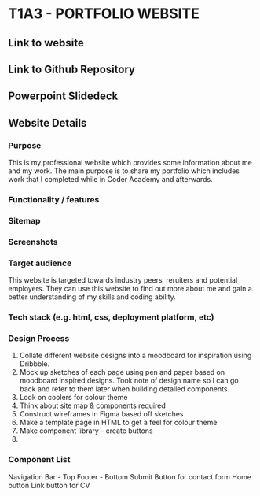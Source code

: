 # T1A3 - PORTFOLIO WEBSITE #

## Link to website ##

## Link to Github Repository ##

## Powerpoint Slidedeck ##

## Website Details ##

### Purpose ###

This is my professional website which provides some information about me and my work.
The main purpose is to share my portfolio which includes work that I completed while in Coder Academy and afterwards.


### Functionality / features ###

### Sitemap ###

### Screenshots ###

### Target audience ###

This website is targeted towards industry peers, reruiters and potential employers. They can use this website to find out more about me and gain a better understanding of my skills and coding ability.

### Tech stack (e.g. html, css, deployment platform, etc) ###

### Design Process ###

1. Collate different website designs into a moodboard for inspiration using Dribbble. 
2. Mock up sketches of each page using pen and paper based on moodboard inspired designs. Took note of design name so I can go back and      refer to them later when building detailed components.
3. Look on coolers for colour theme
4. Think about site map & components required
5. Construct wireframes in Figma based off sketches
6. Make a template page in HTML to get a feel for colour theme
7. Make component library - create buttons
8. 

### Component List ###

Navigation Bar - Top
Footer - Bottom
Submit Button for contact form
Home button 
Link button for CV

